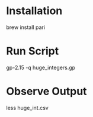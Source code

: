 # Installation
brew install pari

# Run Script
gp-2.15 -q huge_integers.gp

# Observe Output
less huge_int.csv
